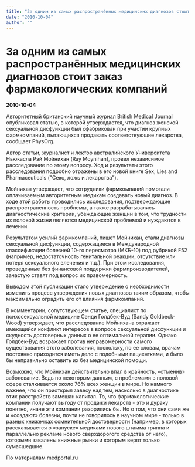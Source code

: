 ```yaml
---
title: "За одним из самых распространённых медицинских диагнозов стоит заказ фармакологических компаний"
date: "2010-10-04"
author: ""
---
```


# За одним из самых распространённых медицинских диагнозов стоит заказ фармакологических компаний

**2010-10-04** 

Авторитетный британский научный журнал British Medical Journal опубликовал статью, в которой утверждается, что диагноз женской сексуальной дисфункции был сфабрикован при участии крупных фармкомпаний, пытающихся продавать соответствующие лекарства, сообщает PhysOrg.

Автор статьи, журналист и лектор австралийского Университета Ньюкасла Рэй Мойнихан (Ray Moynihan), провел независимое расследование по этому вопросу. Ход и результаты этого расследования подробно отражены в его новой книге Sex, Lies and Pharmaceuticals ("Секс, ложь и лекарства").

Мойнихан утверждает, что сотрудники фармкомпаний помогали оплачиваемым авторитетным медикам создавать новый диагноз. В ходе этой работы проводились исследования, подтверждающие распространенность проблемы, а также разрабатывались диагностические критерии, убеждающие женщин в том, что трудности их половой жизни являются медицинской проблемой и нуждаются в лечении.

Результатом усилий фармкомпаний, пишет Мойнихан, стали диагнозы сексуальной дисфункции, содержащиеся в Международной классификации болезней 10-го пересмотра (МКБ-10) под рубрикой F52 (например, недостаточность генитальной реакции, отсутствие или потеря сексуального влечения и т.д.). При этом исследования, проведенные без финансовой поддержки фармпроизводителей, зачастую ставят под вопрос их правомерность.

Выводом этой публикации стало утверждение о необходимости изменить процесс утверждения новых диагнозов таким образом, чтобы максимально оградить его от влияния фармкомпаний.

В комментарии, сопутствующем статье, специалист по психосексуальной медицине Сэнди Голдбек-Вуд (Sandy Goldbeck-Wood) утверждает, что расследование Мойнихана отражает имеющийся конфликт интересов в вопросе сексуальной дисфункции и скудность достоверных данных о ее оптимальной терапии. Однако Голдбек-Вуд возражает против неправомерности самого существования этого заболевания, поскольку, по ее словам, врачам постоянно приходится иметь дело с подобными пациентками, и было бы неправильно оставить их без медицинской помощи.

Возможно, что Мойнихан действительно впал в крайность, «отменив» заболевание. Ведь по некоторым данным, с проблемами в половой сфере сталкивается около 76% всех женщин в мире. Но намного важнее, что он приоткрыл завесу над тем, насколько в диагностике этих расстройств замешан капитал. То, что фармакологические компании получают выгоду от продажи лекарств - это и дураку понятно, иначе эти компании разорились бы. Но о том, что они сами же и «создают» болезни, почти не говорилось в научном мире - только в разных книжечках сомнительной достоверности (например, в которых рассказывается о «запуске» медиками нового штамма гриппа и параллельно рекламе нового сверхдорогого средства от него), которыми завалены книжные рынки и которым верят только сумасшедшие.

По материалам medportal.ru